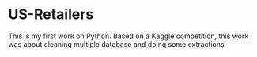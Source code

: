 # US-Retailers
This is my first work on Python. Based on a Kaggle competition, this work was about cleaning multiple database and doing some extractions
